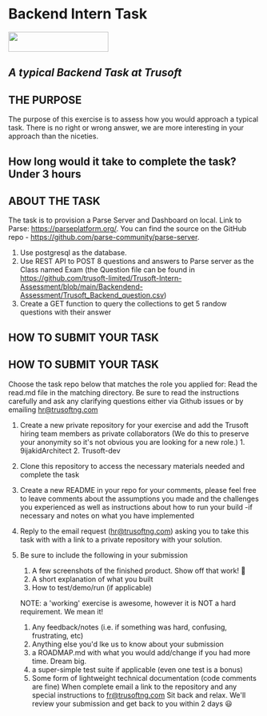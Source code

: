 # Backend Intern Task


<img width="200" height="40" src="https://trusoftng.com/wp-content/uploads/2021/06/Trusoft_Logo-removebg-preview.png">

## _A typical Backend Task at Trusoft_

## THE PURPOSE

The purpose of this exercise is to assess how you would approach a typical task.
There is no right or wrong answer, we are more interesting in your approach than the niceties.

## How long would it take to complete the task? Under 3 hours

## ABOUT THE TASK
The task is to provision a Parse Server and Dashboard on local. 
Link to Parse: https://parseplatform.org/. You can find the source on the GitHub repo - https://github.com/parse-community/parse-server.

1. Use postgresql as the database.
2. Use REST API to POST 8 questions and answers to Parse server as the Class named Exam (the Question file can be found in https://github.com/trusoft-limited/Trusoft-Intern-Assessment/blob/main/Backendend-Assessment/Trusoft_Backend_question.csv)
3. Create a GET function to query the collections to get 5 randow questions with their answer

## HOW TO SUBMIT YOUR TASK

## HOW TO SUBMIT YOUR TASK
Choose the task repo below that matches the role you applied for: 
Read the read.md file in the matching directory. Be sure to read the instructions carefully and ask any clarifying questions either via Github issues or by emailing hr@trusoftng.com
1. Create a new private repository for your exercise and add the Trusoft hiring team members as private collaborators (We do this to preserve your anonymity so it's not obvious you are looking for a new role.)
       1. 9ijakidArchitect
       2. Trusoft-dev
2. Clone this repository to access the necessary materials needed and complete the task
3. Create a new README in your repo for your comments, please feel free to leave comments about the assumptions you made and the challenges you experienced as well as instructions about how to run your build -if necessary and notes on what you have implemented
4. Reply to the email request (hr@trusoftng.com) asking you to take this task with with a link to a private repository with your solution.
5. Be sure to include the following in your submission
    1. A few screenshots of the finished product. Show off that work! 📸
    2. A short explanation of what you built
    3. How to test/demo/run (if applicable)
    
     NOTE: a 'working' exercise is awesome, however it is NOT a hard requirement. We mean it!
      1. Any feedback/notes (i.e. if something was hard, confusing, frustrating, etc)
      2. Anything else you'd lke us to know about your submission
      3. a ROADMAP.md with what you would add/change if you had more time. Dream big.
      4. a super-simple test suite if applicable (even one test is a bonus)
      5. Some form of lightweight technical documentation (code comments are fine)
When complete email a link to the repository and any special instructions to fr@trusoftng.com
Sit back and relax. We'll review your submission and get back to you within 2 days 😃


